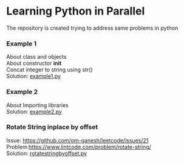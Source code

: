 # Learning Python in Parallel
The repository is created trying to address same problems in python  

### **Example 1**  
About class and objects  
About constructor __init__  
Concat integer to string using str()  
Solution: [example1.py](learnpython/example1.py)  

### **Example 2**  
About Importing libraries  
Solution: [example2.py](learnpython/example2.py)  

### **Rotate String inplace by offset**  
Issue:  https://github.com/om-ganesh/leetcode/issues/21  
Problem:https://www.lintcode.com/problem/rotate-string/     
Solution: [rotatestringbyoffset.py](learnpython/rotatestringbyoffset.py)  
